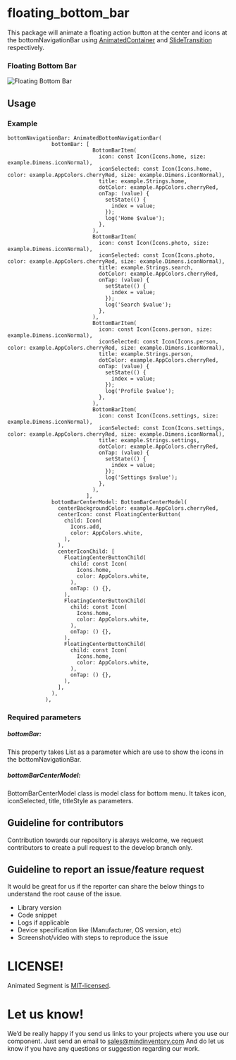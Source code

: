 # floating_bottom_bar


This package will animate a floating action button at the center and icons at the bottomNavigationBar using [AnimatedContainer](https://api.flutter.dev/flutter/widgets/AnimatedContainer-class.html) and [SlideTransition](https://api.flutter.dev/flutter/widgets/SlideTransition-class.html) respectively.


### Floating Bottom Bar
![Floating Bottom Bar](https://github.com/mi-ghanshyam/floating_bottom_bar/blob/master/assets/gif/floating_bottom_bar.gif)


## Usage

### Example
    bottomNavigationBar: AnimatedBottomNavigationBar(
                  bottomBar: [
                               BottomBarItem(
                                 icon: const Icon(Icons.home, size: example.Dimens.iconNormal),
                                 iconSelected: const Icon(Icons.home, color: example.AppColors.cherryRed, size: example.Dimens.iconNormal),
                                 title: example.Strings.home,
                                 dotColor: example.AppColors.cherryRed,
                                 onTap: (value) {
                                   setState(() {
                                     index = value;
                                   });
                                   log('Home $value');
                                 },
                               ),
                               BottomBarItem(
                                 icon: const Icon(Icons.photo, size: example.Dimens.iconNormal),
                                 iconSelected: const Icon(Icons.photo, color: example.AppColors.cherryRed, size: example.Dimens.iconNormal),
                                 title: example.Strings.search,
                                 dotColor: example.AppColors.cherryRed,
                                 onTap: (value) {
                                   setState(() {
                                     index = value;
                                   });
                                   log('Search $value');
                                 },
                               ),
                               BottomBarItem(
                                 icon: const Icon(Icons.person, size: example.Dimens.iconNormal),
                                 iconSelected: const Icon(Icons.person, color: example.AppColors.cherryRed, size: example.Dimens.iconNormal),
                                 title: example.Strings.person,
                                 dotColor: example.AppColors.cherryRed,
                                 onTap: (value) {
                                   setState(() {
                                     index = value;
                                   });
                                   log('Profile $value');
                                 },
                               ),
                               BottomBarItem(
                                 icon: const Icon(Icons.settings, size: example.Dimens.iconNormal),
                                 iconSelected: const Icon(Icons.settings, color: example.AppColors.cherryRed, size: example.Dimens.iconNormal),
                                 title: example.Strings.settings,
                                 dotColor: example.AppColors.cherryRed,
                                 onTap: (value) {
                                   setState(() {
                                     index = value;
                                   });
                                   log('Settings $value');
                                 },
                               ),
                             ],
                  bottomBarCenterModel: BottomBarCenterModel(
                    centerBackgroundColor: example.AppColors.cherryRed,
                    centerIcon: const FloatingCenterButton(
                      child: Icon(
                        Icons.add,
                        color: AppColors.white,
                      ),
                    ),
                    centerIconChild: [
                      FloatingCenterButtonChild(
                        child: const Icon(
                          Icons.home,
                          color: AppColors.white,
                        ),
                        onTap: () {},
                      ),
                      FloatingCenterButtonChild(
                        child: const Icon(
                          Icons.home,
                          color: AppColors.white,
                        ),
                        onTap: () {},
                      ),
                      FloatingCenterButtonChild(
                        child: const Icon(
                          Icons.home,
                          color: AppColors.white,
                        ),
                        onTap: () {},
                      ),
                    ],
                  ),
                ),

### Required parameters

##### bottomBar:
This property takes List<BottomBarItemsModel> as a parameter which are use to show the icons in the bottomNavigationBar.

##### bottomBarCenterModel:
BottomBarCenterModel class is model class for bottom menu. It takes icon, iconSelected, title, titleStyle as parameters.

## Guideline for contributors
Contribution towards our repository is always welcome, we request contributors to create a pull request to the develop branch only.

## Guideline to report an issue/feature request
It would be great for us if the reporter can share the below things to understand the root cause of the issue.
- Library version
- Code snippet
- Logs if applicable
- Device specification like (Manufacturer, OS version, etc)
- Screenshot/video with steps to reproduce the issue

# LICENSE!
Animated Segment is [MIT-licensed](https://github.com/Mindinventory/animated_segment/blob/master/LICENSE "MIT-licensed").

# Let us know!
We’d be really happy if you send us links to your projects where you use our component. Just send an email to sales@mindinventory.com And do let us know if you have any questions or suggestion regarding our work.
